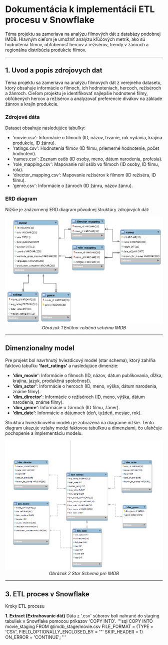 # Dokumentácia k implementácii ETL procesu v Snowflake

Téma projektu sa zameriava na analýzu filmových dát z databázy podobnej IMDB. Hlavným cieľom je umožniť analýzu kľúčových metrík, ako sú hodnotenia filmov, obľúbenosť hercov a režisérov, trendy v žánroch a regionálna distribúcia produkcie filmov.

---

## 1. Uvod a popis zdrojovych dat
Téma projektu sa zameriava na analýzu filmových dát z verejného datasetu, ktorý obsahuje informácie o filmoch, ich hodnoteniach, hercoch, režiséroch a žánroch. Cieľom projektu je identifikovať najlepšie hodnotené filmy, obľúbených hercov a režisérov a analyzovať preferencie divákov na základe žánrov a krajín produkcie.

### Zdrojové dáta

Dataset obsahuje nasledujúce tabuľky:
- 'movie.csv': Informácie o filmoch (ID, názov, trvanie, rok vydania, krajina produkcie, ID žánru).
- 'ratings.csv': Hodnotenia filmov (ID filmu, priemerné hodnotenie, počet hodnotení).
- 'names.csv': Zoznam osôb (ID osoby, meno, dátum narodenia, profesia).
- 'role_mapping.csv': Mapovanie rolí osôb vo filmoch (ID osoby, ID filmu, rola).
- 'director_mapping.csv': Mapovanie režisérov k filmom (ID režiséra, ID filmu).
- 'genre.csv': Informácie o žánroch (ID žánru, názov žánru).

### ERD diagram

Nižšie je znázornený ERD diagram pôvodnej štruktúry zdrojových dát:
<p align="center">
  <img src="https://github.com/YehorDashchenko/ETL-proces-datasetu-IMDB/blob/main/IMDB_ERD.png">
  <br>
  <em>Obrázok 1 Entitno-relačná schéma IMDB</em>
</p>

---
## Dimenzionalny model

Pre projekt bol navrhnutý hviezdicový model (star schema), ktorý zahŕňa faktovú tabuľku **'fact_ratings'** a nasledujúce dimenzie:
- **'dim_movie'**: Informácie o filmoch (ID, názov, dátum publikovania, dĺžka, krajina, jazyk, produkčná spoločnosť).
- **'dim_actor'**: Informácie o hercoch (ID, meno, výška, dátum narodenia, známe filmy).
- **'dim_director'**: Informácie o režiséroch (ID, meno, výška, dátum narodenia, známe filmy).
- **'dim_genre'**: Informácie o žánroch (ID filmu, žáner).
- **'dim_date'**: Informácie o dátumoch (deň, tyždeň, mesiac, rok).

Štruktúra hviezdicového modelu je zobrazená na diagrame nižšie. Tento diagram ukazuje vzťahy medzi faktovou tabuľkou a dimenziami, čo uľahčuje pochopenie a implementáciu modelu.

<p align="center">
  <img src="https://github.com/YehorDashchenko/ETL-proces-datasetu-IMDB/blob/main/STAR_SCHEME.png">
  <br>
  <em>Obrázok 2 Star Schema pre IMDB</em>
</p>

---
## 3. ETL proces v Snowflake

Kroky ETL procesu

**1. Extract (Extrahovanie dát)**
Dáta z '.csv' súborov boli nahrané do staging tabuliek v Snowflake pomocou príkazov 'COPY INTO'.
'''sql
COPY INTO movie_staging
FROM @imdb_stage/movie.csv
FILE_FORMAT = (TYPE = 'CSV', FIELD_OPTIONALLY_ENCLOSED_BY = '"' SKIP_HEADER = 1)
ON_ERROR = 'CONTINUE';
'''
